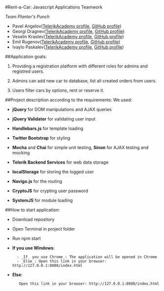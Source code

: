 #Rent-a-Car: Javascript Applications Teamwork

*Team Planter's Punch*

- Pavel Angelov([TelerikAcademy profile](http://telerikacademy.com/Users/p_a_v_el), [GitHub profile](https://github.com/pavelangelov))
- Georgi Dragnev([TelerikAcademy profile](http://telerikacademy.com/Users/Georgi_Dragnev), [GitHub profile](https://github.com/MyamotoMusashi))
- Veselin Krastev([TelerikAcademy profile](http://telerikacademy.com/Users/Veselin93), [GitHub profile](https://github.com/Vekoks))
- Emil Rugenov([TelerikAcademy profile](http://telerikacademy.com/Users/emo_r), [GitHub profile](https://github.com/emilrr))
- Ivaylo Paskalev([TelerikAcademy profile](http://telerikacademy.com/Users/IvayloPaskalev), [GitHub profile](https://github.com/IvayloPaskalev))


##Application goals:

1. Providing a registration platform with different roles for admins and registred users.
	
2. Admins can add new car to database, list all created orders from users.
	
3. Users filter cars by options, rent or reserve it.
	
	
##Project description according to the requirements:
We used:
	
* **jQuery** for DOM manipulations and AJAX queries

* **jQuery Validator** for validating user input

* **Handlebars.js** for template loading
		
* **Twitter Bootstrap** for styling
		
* **Mocha** and **Chai** for simple unit testing, **Sinon** for AJAX testing and mocking
		
* **Telerik Backend Services** for web data storage
		
* **localStorage** for storing the logged user

* **Navigo.js** for the routing

* **CryptoJS** for crypting user password

* **SystemJS** for module loading


##How to start application:

* Download repository
* Open Terminal in project folder
* Run npm start

* **If you use Windows**:
        
        - _If_ you use Chrome_: The application will be opened in Chrome
        - _Else_: Open this link in your browser: http://127.0.0.1:8080/index.html

* **Else**:

         Open this link in your browser: http://127.0.0.1:8080/index.html